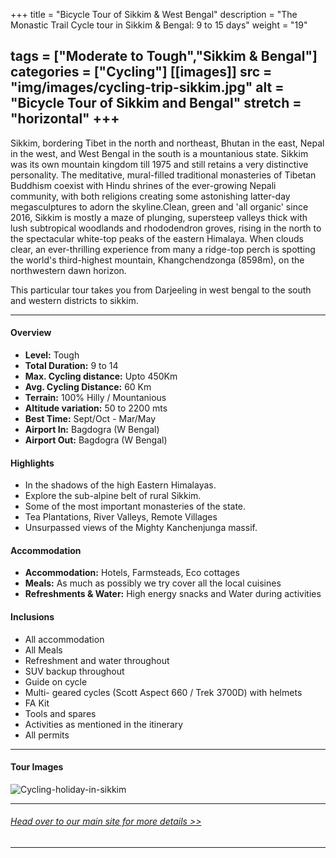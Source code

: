 +++
title = "Bicycle Tour of Sikkim & West Bengal"
description = "The Monastic Trail Cycle tour in Sikkim & Bengal: 9 to 15 days"
weight = "19"

tags = ["Moderate to Tough","Sikkim & Bengal"]
categories = ["Cycling"]
[[images]]
  src = "img/images/cycling-trip-sikkim.jpg"
  alt = "Bicycle Tour of Sikkim and Bengal"
  stretch = "horizontal"
+++
---
Sikkim, bordering Tibet in the north and northeast, Bhutan in the east, Nepal in the west, and West Bengal in the south is a mountanious state. Sikkim was its own mountain kingdom till 1975 and still retains a very distinctive personality. The meditative, mural-filled traditional monasteries of Tibetan Buddhism coexist with Hindu shrines of the ever-growing Nepali community, with both religions creating some astonishing latter-day megasculptures to adorn the skyline.Clean, green and 'all organic' since 2016, Sikkim is mostly a maze of plunging, supersteep valleys thick with lush subtropical woodlands and rhododendron groves, rising in the north to the spectacular white-top peaks of the eastern Himalaya. When clouds clear, an ever-thrilling experience from many a ridge-top perch is spotting the world's third-highest mountain, Khangchendzonga (8598m), on the northwestern dawn horizon.

This particular tour takes you from Darjeeling in west bengal to the south and western districts to sikkim. 


<!--more-->
---



#### Overview

* **Level:** Tough
* **Total Duration:** 9 to 14
* **Max. Cycling distance:** Upto 450Km
* **Avg. Cycling Distance:** 60 Km
* **Terrain:** 100% Hilly / Mountanious
* **Altitude variation:** 50 to 2200 mts
* **Best Time:** Sept/Oct - Mar/May
* **Airport In:** Bagdogra (W Bengal)
* **Airport Out:** Bagdogra (W Bengal) 


#### Highlights

* In the shadows of the high Eastern Himalayas.
* Explore the sub-alpine belt of rural Sikkim.
* Some of the most important monasteries of the state.
* Tea Plantations, River Valleys, Remote Villages
* Unsurpassed views of the Mighty Kanchenjunga massif.


#### Accommodation

* **Accommodation:** Hotels, Farmsteads, Eco cottages 
* **Meals:** As much as possibly we try cover all the local cuisines
* **Refreshments & Water:** High energy snacks and Water during activities

#### Inclusions

* All accommodation
* All Meals
* Refreshment and water throughout
* SUV backup throughout
* Guide on cycle
* Multi- geared cycles (Scott Aspect 660 / Trek 3700D) with helmets
* FA Kit
* Tools and spares
* Activities as mentioned in the itinerary
* All permits

---
#### Tour Images
![Cycling-holiday-in-sikkim](/img/images/cycling-holiday-in-sikkim.jpg)

---
###### [*Head over to our main site for more details >>*](https://www.nnejourneys.com/cycling/)

---